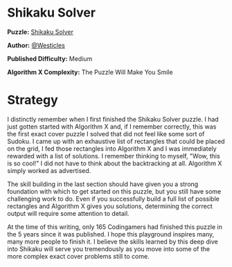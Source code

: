 # Shikaku Solver

__Puzzle:__ [Shikaku Solver](https://www.codingame.com/training/medium/shikaku-solver)

__Author:__ [@Westicles](https://www.codingame.com/profile/613b8dd7e3f3f21da489c27a933e15d67334533)

__Published Difficulty:__ Medium

__Algorithm X Complexity:__ The Puzzle Will Make You Smile

# Strategy

I distinctly remember when I first finished the Shikaku Solver puzzle. I had just gotten started with Algorithm X and, if I remember correctly, this was the first exact cover puzzle I solved that did not feel like some sort of Sudoku. I came up with an exhaustive list of rectangles that could be placed on the grid, I fed those rectangles into Algorithm X and I was immediately rewarded with a list of solutions. I remember thinking to myself, "Wow, this is so cool!" I did not have to think about the backtracking at all. Algorithm X simply worked as advertised.

The skill building in the last section should have given you a strong foundation with which to get started on this puzzle, but you still have some challenging work to do. Even if you successfully build a full list of possible rectangles and Algorithm X gives you solutions, determining the correct output will require some attention to detail.

At the time of this writing, only 165 Codingamers had finished this puzzle in the 5 years since it was published. I hope this playground inspires many, many more people to finish it. I believe the skills learned by this deep dive into Shikaku will serve you tremendously as you move into some of the more complex exact cover problems still to come. 
